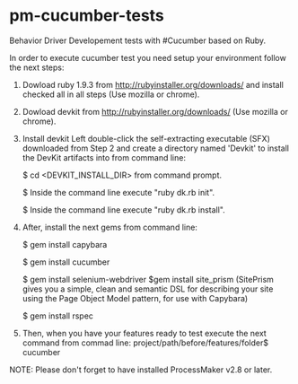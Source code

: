 pm-cucumber-tests
=====================
Behavior Driver Developement tests with #Cucumber based on Ruby.

In order to execute cucumber test you need setup your environment follow the next steps:

1. Dowload ruby 1.9.3 from http://rubyinstaller.org/downloads/   and install checked all in all steps  (Use mozilla or chrome). 
2. Dowload devkit   from http://rubyinstaller.org/downloads/ (Use mozilla or chrome).

3. Install devkit
Left double-click the self-extracting executable (SFX) downloaded from Step 2 and create a directory named 'Devkit' to install the DevKit artifacts into from command line:
 
    $ cd <DEVKIT_INSTALL_DIR> from command prompt.

    $ Inside the command line execute "ruby dk.rb init".
    
    $ Inside the command line execute "ruby dk.rb install".
 
 
4. After, install the next gems from command line:

    $ gem install capybara
    
    $ gem install cucumber
    
    $ gem install selenium-webdriver
    $gem install site_prism  (SitePrism gives you a simple, clean and semantic DSL for describing your site using the Page Object Model pattern, for use with Capybara)
    
    $ gem install rspec

5. Then, when you have your features ready to test execute the next command from commad line:
    project/path/before/features/folder$ cucumber

NOTE: Please don't forget to have installed ProcessMaker v2.8 or later.
